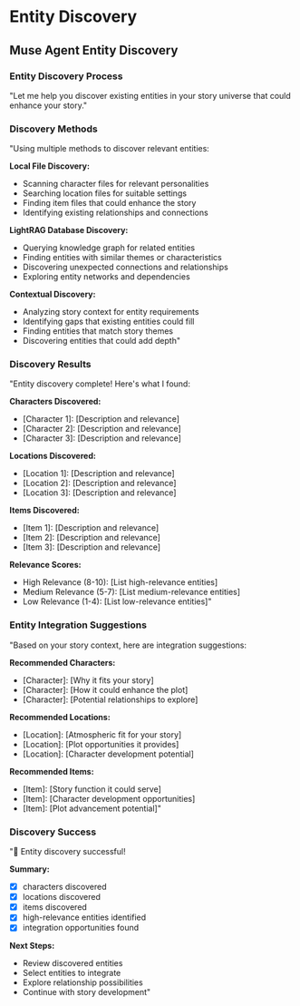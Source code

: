 <!-- Powered by BMAD™ Core -->

# Entity Discovery

## Muse Agent Entity Discovery

### Entity Discovery Process
"Let me help you discover existing entities in your story universe that could enhance your story."

### Discovery Methods
"Using multiple methods to discover relevant entities:

**Local File Discovery:**
- Scanning character files for relevant personalities
- Searching location files for suitable settings
- Finding item files that could enhance the story
- Identifying existing relationships and connections

**LightRAG Database Discovery:**
- Querying knowledge graph for related entities
- Finding entities with similar themes or characteristics
- Discovering unexpected connections and relationships
- Exploring entity networks and dependencies

**Contextual Discovery:**
- Analyzing story context for entity requirements
- Identifying gaps that existing entities could fill
- Finding entities that match story themes
- Discovering entities that could add depth"

### Discovery Results
"Entity discovery complete! Here's what I found:

**Characters Discovered:**
- [Character 1]: [Description and relevance]
- [Character 2]: [Description and relevance]
- [Character 3]: [Description and relevance]

**Locations Discovered:**
- [Location 1]: [Description and relevance]
- [Location 2]: [Description and relevance]
- [Location 3]: [Description and relevance]

**Items Discovered:**
- [Item 1]: [Description and relevance]
- [Item 2]: [Description and relevance]
- [Item 3]: [Description and relevance]

**Relevance Scores:**
- High Relevance (8-10): [List high-relevance entities]
- Medium Relevance (5-7): [List medium-relevance entities]
- Low Relevance (1-4): [List low-relevance entities]"

### Entity Integration Suggestions
"Based on your story context, here are integration suggestions:

**Recommended Characters:**
- [Character]: [Why it fits your story]
- [Character]: [How it could enhance the plot]
- [Character]: [Potential relationships to explore]

**Recommended Locations:**
- [Location]: [Atmospheric fit for your story]
- [Location]: [Plot opportunities it provides]
- [Location]: [Character development potential]

**Recommended Items:**
- [Item]: [Story function it could serve]
- [Item]: [Character development opportunities]
- [Item]: [Plot advancement potential]"

### Discovery Success
"🎯 Entity discovery successful!

**Summary:**
- [X] characters discovered
- [X] locations discovered
- [X] items discovered
- [X] high-relevance entities identified
- [X] integration opportunities found

**Next Steps:**
- Review discovered entities
- Select entities to integrate
- Explore relationship possibilities
- Continue with story development"
